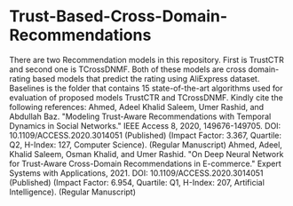 # Trust-Based-Cross-Domain-Recommendations
There are two Recommendation models in this repository. First is TrustCTR and second one is TCrossDNMF. Both of these models are cross domain-rating based models that predict the rating using AliExpress dataset. 
Baselines is the folder that contains 15 state-of-the-art algorithms used for evaluation of proposed models TrustCTR and TCrossDNMF.
Kindly cite the following references:
Ahmed, Adeel Khalid Saleem, Umer Rashid, and Abdullah Baz. "Modeling Trust-Aware Recommendations with Temporal Dynamics in Social Networks." IEEE Access 8, 2020, 149676-149705. DOI: 10.1109/ACCESS.2020.3014051 (Published) (Impact Factor: 3.367, Quartile: Q2, H-Index: 127, Computer Science). (Regular Manuscript)
Ahmed, Adeel, Khalid Saleem, Osman Khalid, and Umer Rashid. "On Deep Neural Network for Trust-Aware Cross-Domain Recommendations in E-commerce." Expert Systems with Applications, 2021. DOI: 10.1109/ACCESS.2020.3014051 (Published) (Impact Factor: 6.954, Quartile: Q1, H-Index: 207, Artificial Intelligence). (Regular Manuscript)

